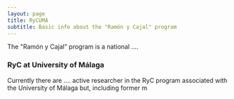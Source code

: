 ```yaml
---
layout: page
title: RyCUMA
subtitle: Basic info about the "Ramón y Cajal" program
---
```


The "Ramón y Cajal" program is a national ....

### RyC at University of Málaga

Currently there are .... active researcher in the RyC program associated with the University of Málaga but, including former m
